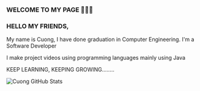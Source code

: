 ### WELCOME TO MY PAGE 👋👋👋
### HELLO MY FRIENDS,

My name is Cuong, I have done graduation in Computer Engineering. I'm a Software Developer <!--by Profession but also like to make and upload videos on youtube.-->

I make project videos using programming languages mainly using Java <!--and also make its tutorial videos.-->

<!--From this channel, you'll be able to learn about programming language and also you'll get the ideas about functionalities of the project which you can implement in your projects.

DO SUBSCRIBE TO MY CHANNEL FOR INTERESTING AND INFORMATIVE VIDEOS.-->

KEEP LEARNING, KEEPING GROWING........

<!--
**vancuong21/vancuong21** is a ✨ _special_ ✨ repository because its `README.md` (this file) appears on your GitHub profile.

Here are some ideas to get you started:

- 🔭 I’m currently working on ...
- 🌱 I’m currently learning ...
- 👯 I’m looking to collaborate on ...
- 🤔 I’m looking for help with ...
- 💬 Ask me about ...
- 📫 How to reach me: ...
- 😄 Pronouns: ...
- ⚡ Fun fact: ...
-->
![Cuong GitHub Stats](https://github-readme-stats.vercel.app/api?username=vancuong21&show_icons=true)
